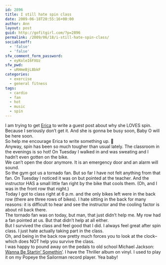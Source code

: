 ```yaml
---
id: 2896
title: I still hate spin class
date: 2009-06-18T20:55:16+00:00
author: Ann
layout: post
guid: http://gofitgirl.com/?p=2896
permalink: /2009/06/18/i-still-hate-spin-class/
sociableoff:
  - 'false'
  - 'false'
sfw_comment_form_password:
  - eyKoleI6FXUz
sfw_pwd:
  - uRHmeBjL8bkF
categories:
  - exercise
  - general fitness
tags:
  - cardio
  - fan
  - hot
  - music
  - spin
---
```

I am trying to get [Erica](http://www.ericakern.blogspot.com/) to write a guest post about why she LOVES spin. Because I seriously don&#8217;t get it. And she is gonna be busy soon, Baby O will be here soon.  
So help me encourage Erica to write something up. 🙂  
Anyway, spin has been so much tougher than usual lately. The classroom in the evenings is so hot! On Tuesday I walked in and was sweating and I hadn&#8217;t even gotten on the bike.  
We can&#8217;t open the door anymore. It is an emergency door and an alarm will sound.  
So the gym got us a tornado fan. But so far I have not felt anything from that fan. On Tuesday I noticed it was on but pointed at the teacher. And the instructor HAS a small little fan right by the bike that cools them. (Oh, and I was in the front row that night.)  
Today I got to class right at 6 p.m. and the only bikes left were in the back row (there are three rows of bikes). I hate sitting in the back for many reasons: it is difficult to hear and see the instructor and the cooling factor is about nil back there.  
The tornado fan was on today, but man, that just didn&#8217;t help me. My row had a fan pointed at us. But that didn&#8217;t help at all either.  
But I survived the class and feel good that I did. I always feel great after spin class. I just hate actually taking part in the class.  
Oh, and being in the back row pretty much forces you to look at the clock&#8211;which does NOT help you survive the class.  
I was happy to pound away on the pedals to old school Michael Jackson: [Wanna Be Startin&#8217; Somethin&#8217;](http://www.allmichaeljackson.com/lyrics/wannabestartinsomethin.html). I have the Thriller album on vinyl. I used to play it on my Popeye the Sailorman record player. Yea baby!